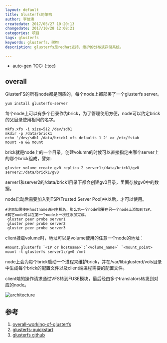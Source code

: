 ```yaml
---
layout: default
title: Glusterfs的架构
author: 李佶澳
createdate: 2017/05/27 10:20:13
changedate: 2017/10/28 12:08:21
categories: 项目
tags: glusterfs
keywords: glusterfs，架构
description: glusterfs是redhat支持、维护的分布式存储系统。

---
```


* auto-gen TOC:
{:toc}

## overall 

GlusterFS的所有node都是同质的，每个node上都部署了一个glusterfs server。

	yum install glusterfs-server

每个node上可以有多个目录作为brick，为了管理使用方便，node可以约定brick的父目录使用相同的名字。

	mkfs.xfs -i size=512 /dev/sdb1
	mkdir -p /data/brick1
	echo '/dev/sdb1 /data/brick1 xfs defaults 1 2' >> /etc/fstab
	mount -a && mount

brick就是node上的一个目录，创建volumn的时候可以直接指定由哪个server上的哪个brick组成，譬如:

	gluster volume create gv0 replica 2 server1:/data/brick1/gv0 server2:/data/brick1/gv0

server1和server2的/data/brick1目录下都会创建gv0目录，里面存放gv0中的数据。

node启动后需要加入到TSP(Trusted Server Pool)中以后，才可以使用。

	#注意如果使用hostname访问主机名，那么第一个node需要在另一个node上添加到TSP。
	#其它node可以在第一个node上一次性添加完成。
	 gluster peer probe server1   
	 gluster peer probe server2
	 gluster peer probe server3

client挂载volume时，地址可以是volume使用的任意一个node的地址：

	#mount.glusterfs `<IP or hostname>`:`<volume_name>` `<mount_point>
	mount -t glusterfs server1:/gv0 /mnt

node上会为每个brick启动一个进程来维护brick，并在/var/lib/glusterd/vols目录中生成每个brick的配置文件以及client端进程需要的配置文件。

client端的操作请求通过VFS转到FUSE模块，最后经由多个translators转发到对应的node。

![architecture](https://cloud.githubusercontent.com/assets/10970993/7412664/a9aaaece-ef62-11e4-8c87-75d8e7157739.png)

## 参考

1. [overall-working-of-glusterfs][1]
2. [glusterfs-quickstart][2]
3. [glusterfs github][3]

[1]: http://gluster.readthedocs.io/en/latest/Quick-Start-Guide/Architecture/#overall-working-of-glusterfs  "overall-working-of-glusterfs" 
[2]: http://gluster.readthedocs.io/en/latest/Quick-Start-Guide/Quickstart/ "glusterfs-quickstart"
[3]: https://github.com/gluster "gluster github"

